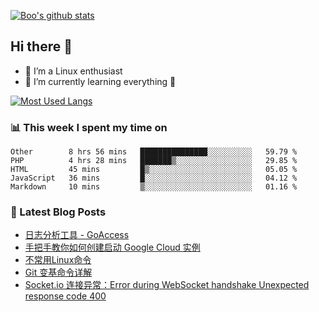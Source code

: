 
[![Boo's github stats](https://github-readme-stats.vercel.app/api?username=0xAiKang)](https://github.com/anuraghazra/github-readme-stats)

## Hi there 👋
* 🔭 I’m a Linux enthusiast
* 🏃️ I’m currently learning everything 🤣

[![Most Used Langs](https://github-readme-stats.vercel.app/api/top-langs/?username=0xAiKang)](https://github.com/anuraghazra/github-readme-stats)

### 📊 This week I spent my time on
<!--START_SECTION:waka-->
```text
Other        8 hrs 56 mins   ███████████████░░░░░░░░░░   59.79 % 
PHP          4 hrs 28 mins   ███████▒░░░░░░░░░░░░░░░░░   29.85 % 
HTML         45 mins         █▒░░░░░░░░░░░░░░░░░░░░░░░   05.05 % 
JavaScript   36 mins         █░░░░░░░░░░░░░░░░░░░░░░░░   04.12 % 
Markdown     10 mins         ▒░░░░░░░░░░░░░░░░░░░░░░░░   01.16 % 
```
<!--END_SECTION:waka-->

### 📕 Latest Blog Posts
<!-- BLOG-POST-LIST:START -->
- [日志分析工具 - GoAccess](https://www.0x2beace.com/log-analysis-tool-goaccess/)
- [手把手教你如何创建启动 Google Cloud 实例](https://www.0x2beace.com/teach-you-how-to-create-and-start-a-google-cloud-instance/)
- [不常用Linux命令](https://www.0x2beace.com/not-commonly-used-linux-commands/)
- [Git 变基命令详解](https://www.0x2beace.com/detailed-explanation-of-git-rebase-commands/)
- [Socket.io 连接异常：Error during WebSocket handshake Unexpected response code 400](https://www.0x2beace.com/socket-io-connection-exception-error-during-webSocket-handshake-unexpected-response-code-400/)
<!-- BLOG-POST-LIST:END -->

